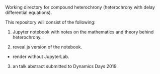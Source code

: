 Working directory for compound heterochrony (heterochrony with delay differential equations).  

This repository will consist of the following:  

1) Jupyter notebook with notes on the mathematics and theory behind heterochrony.  

2) reveal.js version of the notebook.

* render without JupyterLab.  

3) an talk abstract submitted to Dynamics Days 2019.  
